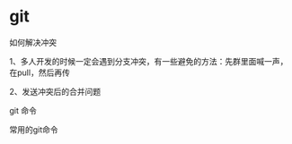 # git



如何解决冲突

1、多人开发的时候一定会遇到分支冲突，有一些避免的方法：先群里面喊一声，在pull，然后再传

2、发送冲突后的合并问题





git 命令



常用的git命令

